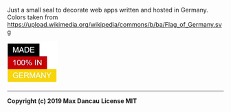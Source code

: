Just a small seal to decorate web apps written and hosted in Germany.
Colors taken from https://upload.wikimedia.org/wikipedia/commons/b/ba/Flag_of_Germany.svg

![hosted/made in Germany](mig.gif)


---

**Copyright (c) 2019 Max Dancau**
**License MIT**